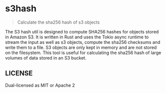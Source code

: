 # s3hash

> Calculate the sha256 hash of s3 objects

The S3 hash util is designed to compute SHA256 hashes for objects stored in Amazon S3. It is written in Rust and uses the Tokio async runtime to stream the input as well as s3 objects, compute the sha256 checksums and write them to a file. S3 objects are only kept in memory and are not stored on the filesystem. This tool is useful for calculating the sha256 hash of large volumes of data stored in an S3 bucket.

## LICENSE

Dual-licensed as MIT or Apache 2
